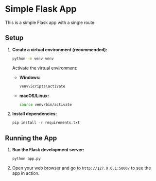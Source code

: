 # Simple Flask App

This is a simple Flask app with a single route.

## Setup

1.  **Create a virtual environment (recommended):**
    
    ```bash
    python -m venv venv
    ```
    
    Activate the virtual environment:
    
    *   **Windows:**
        
        ```bash
        venv\Scripts\activate
        ```
    *   **macOS/Linux:**
        
        ```bash
        source venv/bin/activate
        ```
2.  **Install dependencies:**
    
    ```bash
    pip install -r requirements.txt
    ```

## Running the App

1.  **Run the Flask development server:**
    
    ```bash
    python app.py
    ```
2.  Open your web browser and go to `http://127.0.0.1:5000/` to see the app in action. 